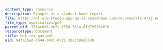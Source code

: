 ```yaml
---
content_type: resource
description: Example of a student book report.
file: https://ol-ocw-studio-app-qa.s3.amazonaws.com/courses/sts-471j-engineering-apollo-the-moon-project-as-a-complex-system-spring-2007/94fa15addb443491672230ec106d2530_bok_rev_gay.pdf
file_type: application/pdf
parent_uid: 3784c8d6-defc-f35d-361a-6fd7952846f8
resourcetype: Document
title: bok_rev_gay.pdf
uid: 94fa15ad-db44-3491-6722-30ec106d2530
---
```

